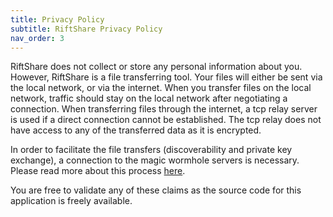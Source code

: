 ```yaml
---
title: Privacy Policy
subtitle: RiftShare Privacy Policy
nav_order: 3
---
```


RiftShare does not collect or store any personal information about you. However, RiftShare is a file transferring tool. Your files will either be sent via the local network, or via the internet. When you transfer files on the local network, traffic should stay on the local network after negotiating a connection. When transferring files through the internet, a tcp relay server is used if a direct connection cannot be established. The tcp relay does not have access to any of the transferred data as it is encrypted. 

In order to facilitate the file transfers (discoverability and private key exchange), a connection to the magic wormhole servers is necessary. Please read more about this process [here](https://magic-wormhole.readthedocs.io/en/latest/file-transfer-protocol.html). 

You are free to validate any of these claims as the source code for this application is freely available. 
